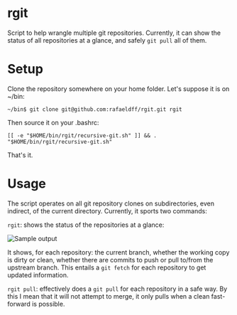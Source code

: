 rgit
====

Script to help wrangle multiple git repositories. Currently, it can show the status of all repositories at a glance, and safely `git pull` all of them.

Setup
====
Clone the repository somewhere on your home folder. Let's suppose it is on ~/bin:

    ~/bin$ git clone git@github.com:rafaeldff/rgit.git rgit
    
Then source it on your .bashrc:

    [[ -e "$HOME/bin/rgit/recursive-git.sh" ]] && . "$HOME/bin/rgit/recursive-git.sh" 
    
That's it.


Usage
====

The script operates on all git repository clones on subdirectories, even indirect, of the current directory. Currently, it sports two commands:

`rgit`: shows the status of the repositories at a glance:

![Sample output](https://raw.github.com/rafaeldff/rgit/gh-pages/screenshot.png)

It shows, for each repository: the current branch, whether the working copy is dirty or clean, whether there are commits to push or pull to/from the upstream branch. This entails a `git fetch` for each repository to get updated information.



`rgit pull`: effectively does a `git pull` for each repository in a safe way. By this I mean that it will not attempt to merge, it only pulls when a clean fast-forward is possible. 

